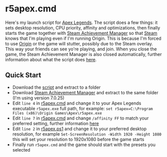 # r5apex.cmd

Here's my launch script for [Apex Legends](https://www.ea.com/games/apex-legends). The script does a few things: it sets desktop resolution, CPU priority, affinity and optimizations, then finally starts the game together with [Steam Achievement Manager](https://github.com/gibbed/SteamAchievementManager/releases) so that [Steam](https://store.steampowered.com/) knows that I'm playing even if I'm running Origin. This is because I'm forced to use [Origin](https://www.origin.com/) or the game will stutter, possibly due to the Steam overlay. This way your friends can see yo're playing, and join. When you close the game, the Steam Achievement Manager is also closed automatically, further information about what the script does [here](https://davidecolombo.space/solved-100-cpu-usage-in-apex-legends-season-10/).

## Quick Start

- Download the [script](https://github.com/davidecolombo/r5apex/archive/refs/heads/main.zip) and extract to a folder
- Download [Steam Achievement Manager](https://github.com/gibbed/SteamAchievementManager/releases) and extract to the same folder (I'm using version 7.0.25)
- Edit `line 4` in [r5apex.cmd](r5apex.cmd) and change it to your Apex Legends executable `r5apex.exe` full path, for example: `set r5apex=C:\Program Files (x86)\Origin Games\Apex\r5apex.exe`
- Edit `line 7` in [r5apex.cmd](r5apex.cmd) and change `/affinity FF` to match your preferred setting, further information [here](https://superuser.com/questions/181577/what-is-windows-priority-and-affinity-and-what-advatanges-does-it-provide)
- Edit `line 2` in [r5apex.ps1](r5apex.ps1) and change it to your preferred desktop resolution, for example `Set-ScreenResolution -Width 1920 -Height 1080` this will set your resolution to 1920x1080 before the game starts
- Finally run `r5apex.cmd` and the game should start with the presets you selected
